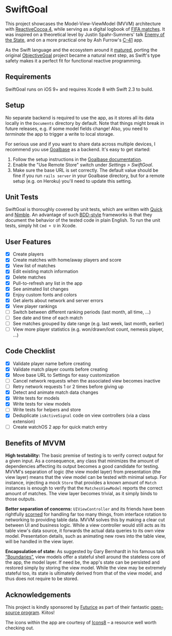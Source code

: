 SwiftGoal
=========

This project showcases the Model-View-ViewModel (MVVM) architecture with [ReactiveCocoa 4][reactive-cocoa], while serving as a digital logbook of [FIFA matches][fifa-wikipedia]. It was inspired on a theoretical level by Justin Spahr-Summers' talk [Enemy of the State][enemy-of-the-state], and on a more practical one by Ash Furrow's [C-41][c-41] app.

[reactive-cocoa]: https://github.com/ReactiveCocoa/ReactiveCocoa
[fifa-wikipedia]: https://en.wikipedia.org/wiki/FIFA_(video_game_series)
[enemy-of-the-state]: https://github.com/jspahrsummers/enemy-of-the-state
[c-41]: https://github.com/ashfurrow/C-41

As the Swift language and the ecosystem around it [matured][reactive-cocoa-releases], porting the original [ObjectiveGoal][objective-goal] project became a natural next step, as Swift's type safety makes it a perfect fit for functional reactive programming.

[reactive-cocoa-releases]: https://github.com/ReactiveCocoa/ReactiveCocoa/releases
[objective-goal]: https://github.com/richeterre/ObjectiveGoal

Requirements
------------

SwiftGoal runs on iOS 9+ and requires Xcode 8 with Swift 2.3 to build.

Setup
-----

No separate backend is required to use the app, as it stores all its data locally in the `Documents` directory by default. Note that things might break in future releases, e.g. if some model fields change! Also, you need to _terminate_ the app to trigger a write to local storage.

For serious use and if you want to share data across multiple devices, I recommend you use [Goalbase][goalbase] as a backend. It's easy to get started:

1. Follow the setup instructions in the [Goalbase documentation][goalbase-docs].
2. Enable the "Use Remote Store" switch under _Settings > SwiftGoal_.
3. Make sure the base URL is set correctly. The default value should be fine if you run `rails server` in your Goalbase directory, but for a remote setup (e.g. on Heroku) you'll need to update this setting.

[goalbase]: https://github.com/richeterre/goalbase
[goalbase-docs]: https://github.com/richeterre/goalbase/blob/master/README.md

Unit Tests
----------

SwiftGoal is thoroughly covered by unit tests, which are written with [Quick][quick] and [Nimble][nimble]. An advantage of such [BDD-style][bdd-wikipedia] frameworks is that they document the behavior of the tested code in plain English. To run the unit tests, simply hit `Cmd + U` in Xcode.

[quick]: https://github.com/Quick/Quick
[nimble]: https://github.com/Quick/Nimble
[bdd-wikipedia]: https://en.wikipedia.org/wiki/Behavior-driven_development

User Features
-------------

* [x] Create players
* [x] Create matches with home/away players and score
* [x] View list of matches
* [x] Edit existing match information
* [x] Delete matches
* [x] Pull-to-refresh any list in the app
* [x] See animated list changes
* [x] Enjoy custom fonts and colors
* [x] Get alerts about network and server errors
* [x] View player rankings
* [ ] Switch between different ranking periods (last month, all time, …)
* [ ] See date and time of each match
* [ ] See matches grouped by date range (e.g. last week, last month, earlier)
* [ ] View more player statistics (e.g. won/drawn/lost count, nemesis player, …)

Code Checklist
--------------

* [x] Validate player name before creating
* [x] Validate match player counts before creating
* [x] Move base URL to Settings for easy customization
* [ ] Cancel network requests when the associated view becomes inactive
* [ ] Retry network requests 1 or 2 times before giving up
* [x] Detect and animate match data changes
* [x] Write tests for models
* [x] Write tests for view models
* [ ] Write tests for helpers and store
* [x] Deduplicate `isActiveSignal` code on view controllers (via a class extension)
* [ ] Create watchOS 2 app for quick match entry

[snapkit]: https://github.com/SnapKit/SnapKit

Benefits of MVVM
----------------

__High testability:__ The basic premise of testing is to verify correct output for a given input. As a consequence, any class that minimizes the amount of dependencies affecting its output becomes a good candidate for testing. MVVM's separation of logic (the view model layer) from presentation (the view layer) means that the view model can be tested with minimal setup. For instance, injecting a mock `Store` that provides a known amount of `Match` instances is enough to verify that the `MatchesViewModel` reports the correct amount of matches. The view layer becomes trivial, as it simply binds to those outputs.

__Better separation of concerns:__ `UIViewController` and its friends have been rightfully [scorned][mvc-tweet] for handling far too many things, from interface rotation to networking to providing table data. MVVM solves this by making a clear cut between UI and business logic. While a view controller would still acts as its table view's data source, it forwards the actual data queries to its own view model. Presentation details, such as animating new rows into the table view, will be handled in the view layer.

__Encapsulation of state:__ As suggested by Gary Bernhardt in his famous talk [“Boundaries”][boundaries-talk], view models offer a stateful shell around the stateless core of the app, the model layer. If need be, the app's state can be persisted and restored simply by storing the view model. While the view may be extremely stateful too, its state is ultimately derived from that of the view model, and thus does not require to be stored.

[mvc-tweet]: https://twitter.com/colin_campbell/status/293167951132098560
[boundaries-talk]: https://www.destroyallsoftware.com/talks/boundaries

Acknowledgements
----------------

This project is kindly sponsored by [Futurice][futurice] as part of their fantastic [open-source program][spice-program]. Kiitos!

The icons within the app are courtesy of [Icons8][icons8] – a resource well worth checking out.

[futurice]: http://futurice.com/
[spice-program]: http://www.spiceprogram.org/
[icons8]: https://icons8.com/
